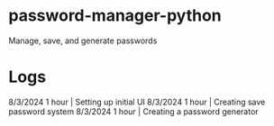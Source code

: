 # password-manager-python
Manage, save, and generate passwords

# Logs
8/3/2024 1 hour | Setting up initial UI
8/3/2024 1 hour | Creating save password system
8/3/2024 1 hour | Creating a password generator
